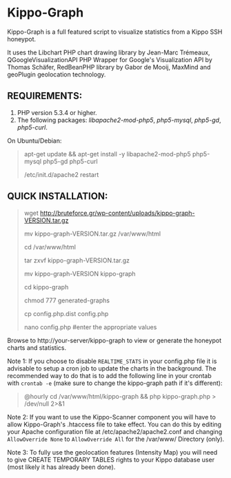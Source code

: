 Kippo-Graph
===========

Kippo-Graph is a full featured script to visualize statistics from a Kippo SSH honeypot.

It uses the Libchart PHP chart drawing library by Jean-Marc Trémeaux,
QGoogleVisualizationAPI PHP Wrapper for Google's Visualization API by Thomas Schäfer,
RedBeanPHP library by Gabor de Mooij, MaxMind and geoPlugin geolocation technology.

REQUIREMENTS:
-------------
1. PHP version 5.3.4 or higher.
2. The following packages: _libapache2-mod-php5_, _php5-mysql_, _php5-gd_, _php5-curl_.

On Ubuntu/Debian:
> apt-get update && apt-get install -y libapache2-mod-php5 php5-mysql php5-gd php5-curl
>
> /etc/init.d/apache2 restart

QUICK INSTALLATION:
-------------------
> wget http://bruteforce.gr/wp-content/uploads/kippo-graph-VERSION.tar.gz
>
> mv kippo-graph-VERSION.tar.gz /var/www/html
>
> cd /var/www/html
>
> tar zxvf kippo-graph-VERSION.tar.gz
>
> mv kippo-graph-VERSION kippo-graph
>
> cd kippo-graph
>
> chmod 777 generated-graphs
>
> cp config.php.dist config.php
>
> nano config.php #enter the appropriate values

Browse to http://your-server/kippo-graph to view or generate the honeypot charts and statistics.

Note 1: If you choose to disable `REALTIME_STATS` in your config.php file it is advisable to
        setup a cron job to update the charts in the background. The recommended way to do that
        is to add the following line in your crontab with `crontab -e` (make sure to change the
        kippo-graph path if it's different):
> @hourly cd /var/www/html/kippo-graph && php kippo-graph.php > /dev/null 2>&1

Note 2: If you want to use the Kippo-Scanner component you will have to allow Kippo-Graph's .htaccess file
        to take effect. You can do this by editing your Apache configuration file at /etc/apache2/apache2.conf
        and changing `AllowOverride None` to `AllowOverride All` for the /var/www/ Directory (only).

Note 3: To fully use the geolocation features (Intensity Map) you will need to give CREATE
		TEMPORARY TABLES rights to your Kippo database user (most likely it has already been done).